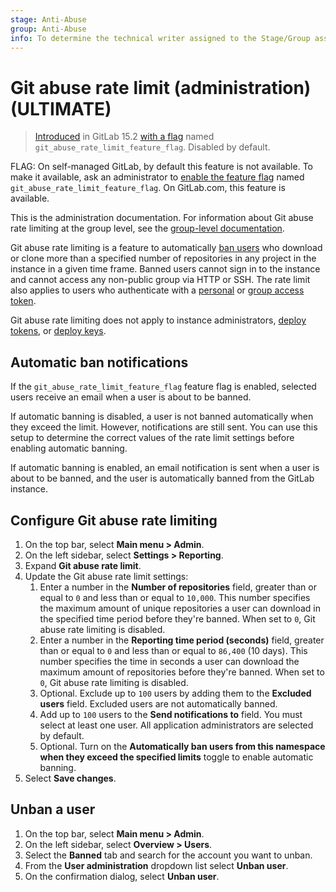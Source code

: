 ```yaml
---
stage: Anti-Abuse
group: Anti-Abuse
info: To determine the technical writer assigned to the Stage/Group associated with this page, see https://about.gitlab.com/handbook/product/ux/technical-writing/#assignments
---
```


# Git abuse rate limit (administration) **(ULTIMATE)**

> [Introduced](https://gitlab.com/groups/gitlab-org/-/epics/8066) in GitLab 15.2 [with a flag](../../../administration/feature_flags.md) named `git_abuse_rate_limit_feature_flag`. Disabled by default.

FLAG:
On self-managed GitLab, by default this feature is not available. To make it available, ask an administrator to [enable the feature flag](../../../administration/feature_flags.md) named `git_abuse_rate_limit_feature_flag`. On GitLab.com, this feature is available.

This is the administration documentation. For information about Git abuse rate limiting at the group level, see the [group-level documentation](../../group/reporting/git_abuse_rate_limit.md).

Git abuse rate limiting is a feature to automatically [ban users](../moderate_users.md#ban-and-unban-users) who download or clone more than a specified number of repositories in any project in the instance in a given time frame. Banned users cannot sign in to the instance and cannot access any non-public group via HTTP or SSH. The rate limit also applies to users who authenticate with a [personal](../../../user/profile/personal_access_tokens.md) or [group access token](../../../user/group/settings/group_access_tokens.md).

Git abuse rate limiting does not apply to instance administrators, [deploy tokens](../../../user/project/deploy_tokens/index.md), or [deploy keys](../../../user/project/deploy_keys/index.md).

## Automatic ban notifications

If the `git_abuse_rate_limit_feature_flag` feature flag is enabled, selected users receive an email when a user is about to be banned.

If automatic banning is disabled, a user is not banned automatically when they exceed the limit. However, notifications are still sent. You can use this setup to determine the correct values of the rate limit settings before enabling automatic banning.

If automatic banning is enabled, an email notification is sent when a user is about to be banned, and the user is automatically banned from the GitLab instance.

## Configure Git abuse rate limiting

1. On the top bar, select **Main menu > Admin**.
1. On the left sidebar, select **Settings > Reporting**.
1. Expand **Git abuse rate limit**.
1. Update the Git abuse rate limit settings:
   1. Enter a number in the **Number of repositories** field, greater than or equal to `0` and less than or equal to `10,000`. This number specifies the maximum amount of unique repositories a user can download in the specified time period before they're banned. When set to `0`, Git abuse rate limiting is disabled.
   1. Enter a number in the **Reporting time period (seconds)** field, greater than or equal to `0` and less than or equal to `86,400` (10 days). This number specifies the time in seconds a user can download the maximum amount of repositories before they're banned. When set to `0`, Git abuse rate limiting is disabled.
   1. Optional. Exclude up to `100` users by adding them to the **Excluded users** field. Excluded users are not automatically banned.
   1. Add up to `100` users to the **Send notifications to** field. You must select at least one user. All application administrators are selected by default.
   1. Optional. Turn on the **Automatically ban users from this namespace when they exceed the specified limits** toggle to enable automatic banning.
1. Select **Save changes**.

## Unban a user

1. On the top bar, select **Main menu > Admin**.
1. On the left sidebar, select **Overview > Users**.
1. Select the **Banned** tab and search for the account you want to unban.
1. From the **User administration** dropdown list select **Unban user**.
1. On the confirmation dialog, select **Unban user**.
